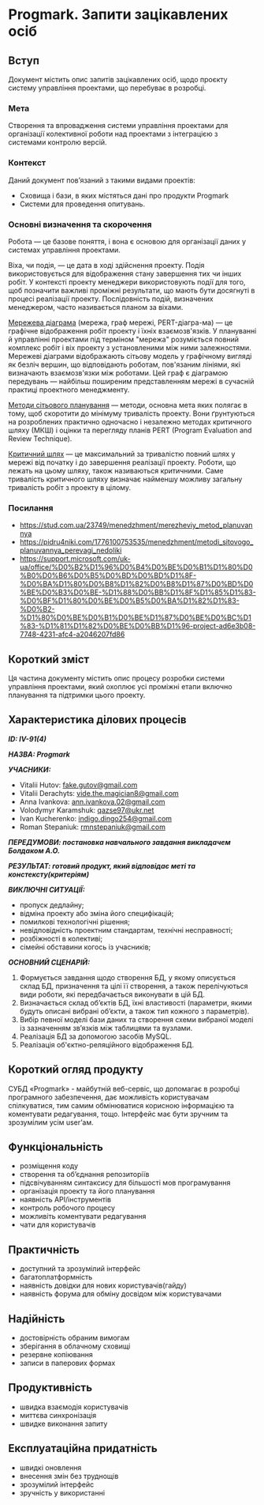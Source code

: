 # Progmark. Запити зацікавлених осіб

## Вступ

Документ містить опис запитів зацікавлених осіб, щодо проєкту систему управління проектами, що перебуває в розробці.


### Мета 

Створення та впровадження системи управління проектами для організації колективної роботи над проектами з інтеграцією з системами контролю версій.


### Контекст

Даний документ пов’язаний з такими видами проектів:
   - Сховища і бази, в яких містяться дані про продукти Progmark
   - Системи для проведення опитувань.


### Основні визначення та скорочення

Робота — це базове поняття, і вона є основою для організації даних у системах управління проектами.

Віха, чи подія, — це дата в ході здійснення проекту. Подія використовується для відображення стану завершення тих чи інших робіт. У контексті проекту менеджери використовують події для того, щоб позначити важливі проміжні результати, що мають бути досягнуті в процесі реалізації проекту. Послідовність подій, визначених менеджером, часто називається планом за віхами.

[Мережева діаграма](https://stud.com.ua/23749/menedzhment/merezheviy_metod_planuvannya) (мережа, граф мережі, PERT-діагра-ма) — це графічне відображення робіт проекту і їхніх взаємозв'язків. У плануванні й управлінні проектами під терміном "мережа" розуміється повний комплекс робіт і віх проекту з установленими між ними залежностями. Мережеві діаграми відображають сітьову модель у графічному вигляді як безліч вершин, що відповідають роботам, пов'язаним лініями, які визначають взаємозв'язки між роботами. Цей граф є діаграмою передувань — найбільш поширеним представленням мережі в сучасній практиці проектного менеджменту.

[Методи сітьового планування](https://pidru4niki.com/1776100753535/menedzhment/metodi_sitovogo_planuvannya_perevagi_nedoliki) — методи, основна мета яких полягає в тому, щоб скоротити до мінімуму тривалість проекту. Вони ґрунтуються на розроблених практично одночасно і незалежно методах критичного шляху (МКШ) і оцінки та перегляду планів PERT (Program Evaluation and Review Technique).

[Критичний шлях](https://support.microsoft.com/uk-ua/office/%D0%B2%D1%96%D0%B4%D0%BE%D0%B1%D1%80%D0%B0%D0%B6%D0%B5%D0%BD%D0%BD%D1%8F-%D0%BA%D1%80%D0%B8%D1%82%D0%B8%D1%87%D0%BD%D0%BE%D0%B3%D0%BE-%D1%88%D0%BB%D1%8F%D1%85%D1%83-%D0%BF%D1%80%D0%BE%D0%B5%D0%BA%D1%82%D1%83-%D0%B2-%D1%80%D0%BE%D0%B1%D0%BE%D1%87%D0%BE%D0%BC%D1%83-%D1%81%D1%82%D0%BE%D0%BB%D1%96-project-ad6e3b08-7748-4231-afc4-a2046207fd86) — це максимальний за тривалістю повний шлях у мережі від початку і до завершення реалізації проекту. Роботи, що лежать на цьому шляху, також називаються критичними. Саме тривалість критичного шляху визначає найменшу можливу загальну тривалість робіт з проекту в цілому.


### Посилання

- https://stud.com.ua/23749/menedzhment/merezheviy_metod_planuvannya
- https://pidru4niki.com/1776100753535/menedzhment/metodi_sitovogo_planuvannya_perevagi_nedoliki
- https://support.microsoft.com/uk-ua/office/%D0%B2%D1%96%D0%B4%D0%BE%D0%B1%D1%80%D0%B0%D0%B6%D0%B5%D0%BD%D0%BD%D1%8F-%D0%BA%D1%80%D0%B8%D1%82%D0%B8%D1%87%D0%BD%D0%BE%D0%B3%D0%BE-%D1%88%D0%BB%D1%8F%D1%85%D1%83-%D0%BF%D1%80%D0%BE%D0%B5%D0%BA%D1%82%D1%83-%D0%B2-%D1%80%D0%BE%D0%B1%D0%BE%D1%87%D0%BE%D0%BC%D1%83-%D1%81%D1%82%D0%BE%D0%BB%D1%96-project-ad6e3b08-7748-4231-afc4-a2046207fd86


## Короткий зміст

Ця частина документу містить опис процесу розробки системи управління проектами, який охоплює усі проміжні етапи включно планування та підтримки цього проекту.

## Характеристика ділових процесів
   
***ID: IV-91(4)***
    
***НАЗВА: Progmark***
    
***УЧАСНИКИ:***
  - Vitalii Hutov: fake.gutov@gmail.com
  - Vitalii Derachyts: vide.the.magician8@gmail.com
  - Anna Ivankova: ann.ivankova.02@gmail.com
  - Volodymyr Karamshuk: qazse97@ukr.net
  - Ivan Kucherenko: indigo.dingo254@gmail.com
  - Roman Stepaniuk: rmnstepaniuk@gmail.com
  
***ПЕРЕДУМОВИ: постановка навчального завдання викладачем Болдаком А.О.***

***РЕЗУЛЬТАТ: готовий продукт, який відповідає меті та констексту(критеріям)***

***ВИКЛЮЧНІ СИТУАЦІЇ:***

  - пропуск дедлайну;
  - відміна проекту або зміна його специфікацій;
  - помилкові технологічні рішення;
  - невідповідність проектним стандартам, технічні несправності;
  - розбіжності в колективі;
  - сімейні обставини когось із учасників;
  

***ОСНОВНИЙ СЦЕНАРІЙ:***

1. Формується завдання щодо створення БД, у якому описується склад БД, призначення та цілі її створення, а також перелічуються види роботи, які передбачається виконувати в цій БД.
2. Визначається склад об’єктів БД, їхні властивості (параметри, якими будуть описані вибрані об’єкти, а також тип кожного з параметрів).
3. Вибір певної моделі бази даних та створення схеми вибраної моделі із зазначенням зв’язків між таблицями та вузлами.
4. Реалізація БД за допомогою засобів MySQL.
5. Реалізація об'єктно-реляційного відображення БД.


## Короткий огляд продукту

СУБД «Progmark» - майбутній веб-сервіс, що допомагає в розробці програмного забезпечення, дає можливість користувачам спілкуватися, тим самим обмінюватися корисною інформацією та коментувати редагування, тощо. Інтерфейс має бути зручним та зрозумілим усім user’ам.

## Функціональність

- розміщення коду
- створення та об’єднання репозиторіїв
- підсвічуванням синтаксису для більшості мов програмування
- організація проекту та його планування
- наявність API/інструментів
- контроль робочого процесу
- можливіть коментувати редагування 
- чати для користувачів

## Практичність

- доступний та зрозумілий інтерфейс
- багатоплатформність
- наявність довідки для нових користувачів(гайду)
- наявність форума для обміну досвідом між користувачами

## Надійність

- достовірність обраним вимогам
- зберігання в облачному сховищі
- резервне копіювання 
- записи в паперових формах

## Продуктивність

- швидка взаємодія користувачів
- миттєва синхронізація
- швидке виконання запиту

## Експлуатаційна придатність

- швидкі оновлення
- внесення змін без труднощів
- зрозумілий інтерфейс
- зручність у використанні
